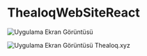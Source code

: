 # ThealoqWebSiteReact

![Uygulama Ekran Görüntüsü](https://cdn.discordapp.com/attachments/979837838172504178/980536358412111924/unknown.png)

![Uygulama Ekran Görüntüsü](https://cdn.discordapp.com/attachments/979837838172504178/980536222009163798/unknown.png)
Thealoq.xyz

